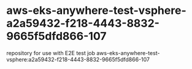 # aws-eks-anywhere-test-vsphere-a2a59432-f218-4443-8832-9665f5dfd866-107
repository for use with E2E test job aws-eks-anywhere-test-vsphere:a2a59432-f218-4443-8832-9665f5dfd866-107

